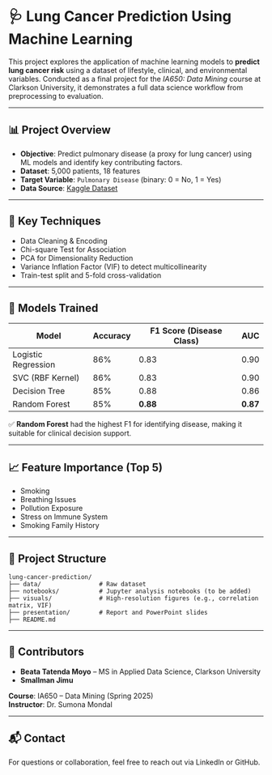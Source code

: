 
# 🩺 Lung Cancer Prediction Using Machine Learning

This project explores the application of machine learning models to **predict lung cancer risk** using a dataset of lifestyle, clinical, and environmental variables. Conducted as a final project for the *IA650: Data Mining* course at Clarkson University, it demonstrates a full data science workflow from preprocessing to evaluation.

---

## 📊 Project Overview

- **Objective**: Predict pulmonary disease (a proxy for lung cancer) using ML models and identify key contributing factors.
- **Dataset**: 5,000 patients, 18 features
- **Target Variable**: `Pulmonary Disease` (binary: 0 = No, 1 = Yes)
- **Data Source**: [Kaggle Dataset](https://www.kaggle.com/datasets/shantanugarg274/lung-cancer-prediction-dataset)

---

## 🧠 Key Techniques

- Data Cleaning & Encoding
- Chi-square Test for Association
- PCA for Dimensionality Reduction
- Variance Inflation Factor (VIF) to detect multicollinearity
- Train-test split and 5-fold cross-validation

---

## 🧪 Models Trained

| Model               | Accuracy | F1 Score (Disease Class) | AUC |
|--------------------|----------|---------------------------|-----|
| Logistic Regression | 86%      | 0.83                      | 0.90 |
| SVC (RBF Kernel)    | 86%      | 0.83                      | 0.90 |
| Decision Tree       | 85%      | 0.88                      | 0.86 |
| Random Forest       | 85%      | **0.88**                  | **0.87** |

✅ **Random Forest** had the highest F1 for identifying disease, making it suitable for clinical decision support.

---

## 📈 Feature Importance (Top 5)
- Smoking
- Breathing Issues
- Pollution Exposure
- Stress on Immune System
- Smoking Family History

---

## 📂 Project Structure

```
lung-cancer-prediction/
├── data/                # Raw dataset
├── notebooks/           # Jupyter analysis notebooks (to be added)
├── visuals/             # High-resolution figures (e.g., correlation matrix, VIF)
├── presentation/        # Report and PowerPoint slides
├── README.md
```

---

## 👥 Contributors

- **Beata Tatenda Moyo** – MS in Applied Data Science, Clarkson University
- **Smallman Jimu**

**Course**: IA650 – Data Mining (Spring 2025)  
**Instructor**: Dr. Sumona Mondal

---

## 📬 Contact

For questions or collaboration, feel free to reach out via LinkedIn or GitHub.
